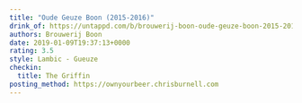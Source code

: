 ```yaml
---
title: "Oude Geuze Boon (2015-2016)"
drink_of: https://untappd.com/b/brouwerij-boon-oude-geuze-boon-2015-2016/2446638
authors: Brouwerij Boon
date: 2019-01-09T19:37:13+0000
rating: 3.5
style: Lambic - Gueuze
checkin:
  title: The Griffin
posting_method: https://ownyourbeer.chrisburnell.com
---
```

